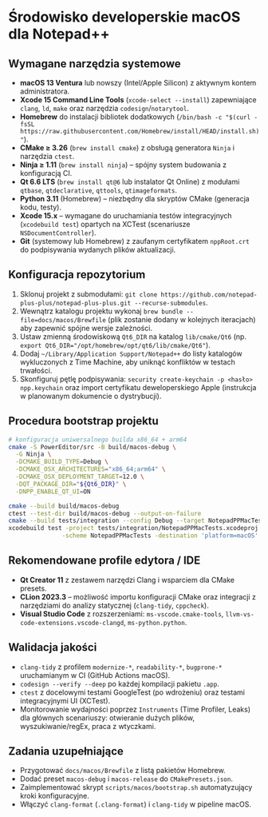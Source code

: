 # Środowisko developerskie macOS dla Notepad++

## Wymagane narzędzia systemowe
- **macOS 13 Ventura** lub nowszy (Intel/Apple Silicon) z aktywnym kontem administratora.
- **Xcode 15 Command Line Tools** (`xcode-select --install`) zapewniające `clang`, `ld`, `make` oraz narzędzia `codesign`/`notarytool`.
- **Homebrew** do instalacji bibliotek dodatkowych (`/bin/bash -c "$(curl -fsSL https://raw.githubusercontent.com/Homebrew/install/HEAD/install.sh)"`).
- **CMake ≥ 3.26** (`brew install cmake`) z obsługą generatora `Ninja` i narzędzia `ctest`.
- **Ninja ≥ 1.11** (`brew install ninja`) – spójny system budowania z konfiguracją CI.
- **Qt 6.6 LTS** (`brew install qt@6` lub instalator Qt Online) z modułami `qtbase`, `qtdeclarative`, `qttools`, `qtimageformats`.
- **Python 3.11** (Homebrew) – niezbędny dla skryptów CMake (generacja kodu, testy).
- **Xcode 15.x** – wymagane do uruchamiania testów integracyjnych (`xcodebuild test`) opartych na
  XCTest (scenariusze `NSDocumentController`).
- **Git** (systemowy lub Homebrew) z zaufanym certyfikatem `nppRoot.crt` do podpisywania wydanych plików aktualizacji.

## Konfiguracja repozytorium
1. Sklonuj projekt z submodułami: `git clone https://github.com/notepad-plus-plus/notepad-plus-plus.git --recurse-submodules`.
2. Wewnątrz katalogu projektu wykonaj `brew bundle --file=docs/macos/Brewfile` (plik zostanie dodany w kolejnych iteracjach) aby zapewnić spójne wersje zależności.
3. Ustaw zmienną środowiskową `Qt6_DIR` na katalog `lib/cmake/Qt6` (np. `export Qt6_DIR="/opt/homebrew/opt/qt6/lib/cmake/Qt6"`).
4. Dodaj `~/Library/Application Support/Notepad++` do listy katalogów wykluczonych z Time Machine, aby uniknąć konfliktów w testach trwałości.
5. Skonfiguruj pętlę podpisywania: `security create-keychain -p <hasło> npp.keychain` oraz import certyfikatu deweloperskiego Apple (instrukcja w planowanym dokumencie o dystrybucji).

## Procedura bootstrap projektu
```bash
# konfiguracja uniwersalnego builda x86_64 + arm64
cmake -S PowerEditor/src -B build/macos-debug \
  -G Ninja \
  -DCMAKE_BUILD_TYPE=Debug \
  -DCMAKE_OSX_ARCHITECTURES="x86_64;arm64" \
  -DCMAKE_OSX_DEPLOYMENT_TARGET=12.0 \
  -DQT_PACKAGE_DIR="${Qt6_DIR}" \
  -DNPP_ENABLE_QT_UI=ON

cmake --build build/macos-debug
ctest --test-dir build/macos-debug --output-on-failure
cmake --build tests/integration --config Debug --target NotepadPPMacTests # wygenerowany projekt
xcodebuild test -project tests/integration/NotepadPPMacTests.xcodeproj \
               -scheme NotepadPPMacTests -destination 'platform=macOS'
```

## Rekomendowane profile edytora / IDE
- **Qt Creator 11** z zestawem narzędzi Clang i wsparciem dla CMake presets.
- **CLion 2023.3** – możliwość importu konfiguracji CMake oraz integracji z narzędziami do analizy statycznej (`clang-tidy`, `cppcheck`).
- **Visual Studio Code** z rozszerzeniami: `ms-vscode.cmake-tools`, `llvm-vs-code-extensions.vscode-clangd`, `ms-python.python`.

## Walidacja jakości
- `clang-tidy` z profilem `modernize-*`, `readability-*`, `bugprone-*` uruchamianym w CI (GitHub Actions macOS).
- `codesign --verify --deep` po każdej kompilacji pakietu `.app`.
- `ctest` z docelowymi testami GoogleTest (po wdrożeniu) oraz testami integracyjnymi UI (XCTest).
- Monitorowanie wydajności poprzez `Instruments` (Time Profiler, Leaks) dla głównych scenariuszy: otwieranie dużych plików, wyszukiwanie/regEx, praca z wtyczkami.

## Zadania uzupełniające
- Przygotować `docs/macos/Brewfile` z listą pakietów Homebrew.
- Dodać preset `macos-debug` i `macos-release` do `CMakePresets.json`.
- Zaimplementować skrypt `scripts/macos/bootstrap.sh` automatyzujący kroki konfiguracyjne.
- Włączyć `clang-format` (`.clang-format`) i `clang-tidy` w pipeline macOS.
